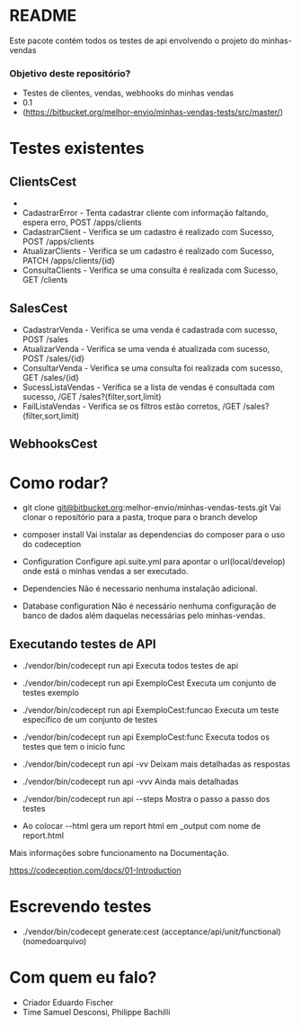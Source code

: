 # README #

Este pacote contém todos os testes de api envolvendo o projeto do minhas-vendas

### Objetivo deste repositório? ###

* Testes de clientes, vendas, webhooks do minhas vendas
* 0.1
* (https://bitbucket.org/melhor-envio/minhas-vendas-tests/src/master/)

# Testes existentes #

## ClientsCest ##
*   
*   CadastrarError - Tenta cadastrar cliente com informação faltando, espera erro, POST /apps/clients
*   CadastrarClient - Verifica se um cadastro é realizado com Sucesso, POST /apps/clients
*   AtualizarClients - Verifica se um cadastro é realizado com Sucesso, PATCH /apps/clients/{id}
*   ConsultaClients - Verifica se uma consulta é realizada com Sucesso, GET /clients

## SalesCest ##
*   CadastrarVenda - Verifica se uma venda é cadastrada com sucesso, POST /sales
*   AtualizarVenda - Verifica se uma venda é atualizada com sucesso, POST /sales/{id}
*   ConsultarVenda - Verifica se uma consulta foi realizada com sucesso, GET /sales/{id}
*   SucessListaVendas - Verifica se a lista de vendas é consultada com sucesso, /GET /sales?(filter,sort,limit)
*   FailListaVendas - Verifica se os filtros estão corretos, /GET /sales?(filter,sort,limit)


## WebhooksCest ##




# Como rodar? #


* git clone git@bitbucket.org:melhor-envio/minhas-vendas-tests.git 
Vai clonar o repositório para a pasta, troque para o branch develop
* composer install 
Vai instalar as dependencias do composer para o uso do codeception

* Configuration
  Configure api.suite.yml para apontar o url(local/develop) onde está o minhas vendas a ser executado.
* Dependencies
  Não é necessario nenhuma instalação adicional. 
* Database configuration
Não é necessário nenhuma configuração de banco de dados além daquelas necessárias pelo minhas-vendas.

## Executando testes de API  ##

* ./vendor/bin/codecept run api 
Executa todos testes de api
* ./vendor/bin/codecept run api ExemploCest 
Executa um conjunto de testes exemplo
* ./vendor/bin/codecept run api ExemploCest:funcao
Executa um teste específico de um conjunto de testes
* ./vendor/bin/codecept run api ExemploCest:func
Executa todos os testes que tem o inicio func

* ./vendor/bin/codecept run api -vv
Deixam mais detalhadas as respostas
* ./vendor/bin/codecept run api -vvv
Ainda mais detalhadas
* ./vendor/bin/codecept run api --steps
Mostra o passo a passo dos testes
* Ao colocar --html gera um report html em _output com nome de report.html

Mais informações sobre funcionamento na Documentação.  

https://codeception.com/docs/01-Introduction

#  Escrevendo testes #
*  ./vendor/bin/codecept generate:cest (acceptance/api/unit/functional) (nomedoarquivo)


# Com quem eu falo? #


* Criador
Eduardo Fischer
* Time
Samuel Desconsi, Philippe Bachilli